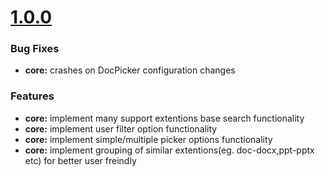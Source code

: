 # [1.0.0](2019-05-1)


### Bug Fixes

* **core:** crashes on DocPicker configuration changes



### Features

* **core:** implement many support extentions base search functionality
* **core:** implement user filter option functionality
* **core:** implement simple/multiple picker options functionality
* **core:** implement grouping of similar extentions(eg. doc-docx,ppt-pptx etc) for better user freindly